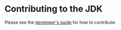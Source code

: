 # Contributing to the JDK

Please see the [developer's guide](https://openjdk.java.net/guide/) for how to
contribute.
